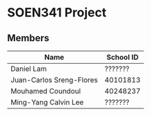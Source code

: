 # SOEN341 Project
## Members
| Name | School ID |
| -------------- | --- |
| Daniel Lam | ??????? |
| Juan-Carlos Sreng-Flores | 40101813 |
Mouhamed Coundoul | 40248237 |
Ming-Yang Calvin Lee | ??????? |